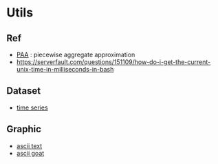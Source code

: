 # Utils

## Ref
- [PAA](https://vigne.sh/posts/piecewise-aggregate-approx/) : piecewise aggregate approximation
- https://serverfault.com/questions/151109/how-do-i-get-the-current-unix-time-in-milliseconds-in-bash

## Dataset
- [time series](https://archive.ics.uci.edu/ml/datasets/News+Popularity+in+Multiple+Social+Media+Platforms)
## Graphic 
- [ascii text](http://patorjk.com/software/taag/#p=display&f=Varsity&t=KAPRA)
- [ascii goat](https://www.asciiart.eu/animals/other-land)
